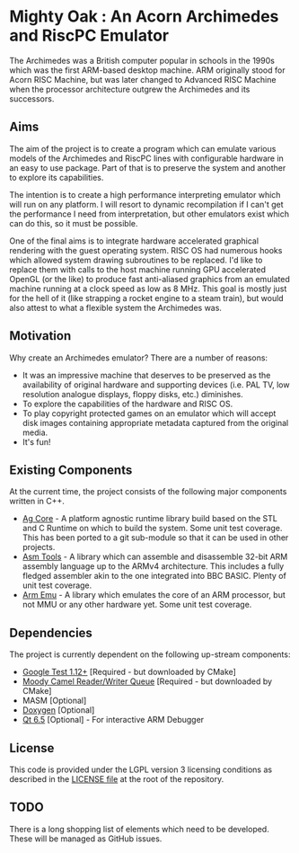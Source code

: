 # Mighty Oak : An Acorn Archimedes and RiscPC Emulator

The Archimedes was a British computer popular in schools in the 1990s which
was the first ARM-based desktop machine. ARM originally stood for Acorn RISC
Machine, but was later changed to Advanced RISC Machine when the processor
architecture outgrew the Archimedes and its successors.

## Aims

The aim of the project is to create a program which can emulate various models
of the Archimedes and RiscPC lines with configurable hardware in an easy to use
package. Part of that is to preserve the system and another to explore its
capabilities.

The intention is to create a high performance interpreting emulator which will
run on any platform. I will resort to dynamic recompilation if I can't get the
performance I need from interpretation, but other emulators exist which can do
this, so it must be possible.

One of the final aims is to integrate hardware accelerated graphical rendering
with the guest operating system. RISC OS had numerous hooks which allowed
system drawing subroutines to be replaced. I'd like to replace them with calls
to the host machine running GPU accelerated OpenGL (or the like) to produce
fast anti-aliased graphics from an emulated machine running at a clock speed as
low as 8 MHz. This goal is mostly just for the hell of it (like strapping a
rocket engine to a steam train), but would also attest to what a flexible
system the Archimedes was.

## Motivation

Why create an Archimedes emulator? There are a number of reasons:
* It was an impressive machine that deserves to be preserved as the
availability of original hardware and supporting devices (i.e. PAL TV, low
resolution analogue displays, floppy disks, etc.) diminishes.
* To explore the capabilities of the hardware and RISC OS.
* To play copyright protected games on an emulator which will accept disk
images containing appropriate metadata captured from the original media.
* It's fun!

## Existing Components

At the current time, the project consists of the following major components
written in C++.
* [Ag Core](https://github.com/GiantRobotLemur/Ag/blob/main/README.md) -
A platform agnostic runtime library build based on the STL and C Runtime
on which to build the system. Some unit test coverage. This has been ported
to a git sub-module so that it can be used in other projects.
* [Asm Tools](Doc/AsmTools.md) - A library which can assemble and disassemble
32-bit ARM assembly language up to the ARMv4 architecture. This includes a
fully fledged assembler akin to the one integrated into BBC BASIC. Plenty of
unit test coverage.
* [Arm Emu](Doc/ArmEmu.md) - A library which emulates the core of an ARM
processor, but not MMU or any other hardware yet. Some unit test coverage.

## Dependencies

The project is currently dependent on the following up-stream components:
* [Google Test 1.12+](https://github.com/google/googletest) [Required - but downloaded by CMake]
* [Moody Camel Reader/Writer Queue](https://github.com/cameron314/readerwriterqueue) [Required - but downloaded by CMake]
* MASM [Optional]
* [Doxygen](https://www.doxygen.nl/) [Optional]
* [Qt 6.5](https://www.qt.io/product/framework) [Optional] - For interactive ARM Debugger

## License

This code is provided under the LGPL version 3 licensing conditions as
described in the [LICENSE file](LICENSE) at the root of the repository.

## TODO

There is a long shopping list of elements which need to be developed. These will
be managed as GitHub issues.
